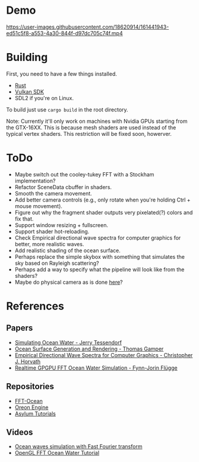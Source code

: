 # Demo

https://user-images.githubusercontent.com/18620914/161441943-ed51c5f8-a553-4a30-844f-d97dc705c74f.mp4

# Building

First, you need to have a few things installed.
- [Rust](https://www.rust-lang.org/)
- [Vulkan SDK](https://www.lunarg.com/vulkan-sdk/)
- SDL2 if you're on Linux.

To build just use `cargo build` in the root directory.

Note: Currently it'll only work on machines with Nvidia GPUs starting from the GTX-16XX. This is because mesh shaders are used instead of the typical vertex shaders. This restriction will be fixed soon, howerver.

# ToDo

- Maybe switch out the cooley-tukey FFT with a Stockham implementation?
- Refactor SceneData cbuffer in shaders.
- Smooth the camera movement.
- Add better camera controls (e.g., only rotate when you're holding Ctrl + mouse movement).
- Figure out why the fragment shader outputs very pixelated(?) colors and fix that.
- Support window resizing + fullscreen.
- Support shader hot-reloading.
- Check Empirical directional wave spectra for computer graphics for better, more realistic waves.
- Add realistic shading of the ocean surface.
- Perhaps replace the simple skybox with something that simulates the sky based on Rayleigh scattering?
- Perhaps add a way to specify what the pipeline will look like from the shaders?
- Maybe do physical camera as is done [here](https://bitsquid.blogspot.com/2017/09/physical-cameras-in-stingray.html)?

# References

## Papers
- [Simulating Ocean Water - Jerry Tessendorf](https://citeseerx.ist.psu.edu/viewdoc/download?doi=10.1.1.161.9102&rep=rep1&type=pdf)
- [Ocean Surface Generation and Rendering - Thomas Gamper](https://www.cg.tuwien.ac.at/research/publications/2018/GAMPER-2018-OSG/GAMPER-2018-OSG-thesis.pdf)
- [Empirical Directional Wave Spectra for Computer Graphics - Christopher J. Horvath](https://dl.acm.org/doi/10.1145/2791261.2791267)
- [Realtime GPGPU FFT Ocean Water Simulation - Fynn-Jorin Flügge](https://tore.tuhh.de/handle/11420/1439?locale=en)

## Repositories
- [FFT-Ocean](https://github.com/gasgiant/FFT-Ocean)
- [Oreon Engine](https://github.com/fynnfluegge/oreon-engine)
- [Asylum Tutorials](https://github.com/asylum2010/Asylum_Tutorials)

## Videos
- [Ocean waves simulation with Fast Fourier transform](https://youtu.be/kGEqaX4Y4bQ)
- [OpenGL FFT Ocean Water Tutorial](https://youtu.be/B3YOLg0sA2g)
